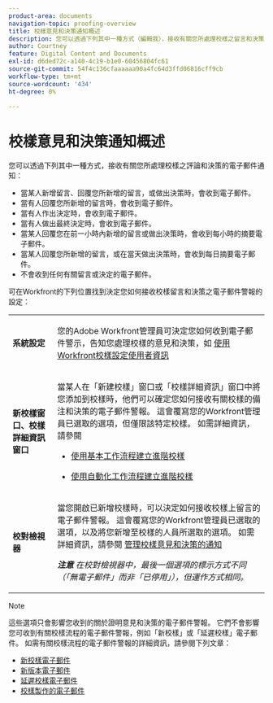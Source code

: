 ```yaml
---
product-area: documents
navigation-topic: proofing-overview
title: 校樣意見和決策通知概述
description: 您可以透過下列其中一種方式（編輯我），接收有關您所處理校樣之留言和決策的電子郵件通知。
author: Courtney
feature: Digital Content and Documents
exl-id: d6ded72c-a140-4c19-b1e0-60456804fc61
source-git-commit: 54f4c136cfaaaaaa90a4fc64d3ffd06816cff9cb
workflow-type: tm+mt
source-wordcount: '434'
ht-degree: 0%

---
```


# 校樣意見和決策通知概述

您可以透過下列其中一種方式，接收有關您所處理校樣之評論和決策的電子郵件通知：

* 當某人新增留言、回覆您所新增的留言，或做出決策時，會收到電子郵件。
* 當有人回覆您所新增的留言時，會收到電子郵件。
* 當有人作出決定時，會收到電子郵件。
* 當有人做出最終決定時，會收到電子郵件。
* 當某人回覆您在前一小時內新增的留言或做出決策時，會收到每小時的摘要電子郵件。
* 當某人回覆您所新增的留言，或在當天做出決策時，會收到每日摘要電子郵件。
* 不會收到任何有關留言或決定的電子郵件。

可在Workfront的下列位置找到決定您如何接收校樣留言和決策之電子郵件警報的設定：

<table cellpadding="10" cellspacing="0"> 
 <tbody> 
  <tr> 
   <td role="rowheader"> <p><span class="wysiwyg-font-size-medium"><strong>系統設定</strong></span> </p> </td> 
   <td> <p><span class="wysiwyg-font-size-medium">您的Adobe Workfront管理員可決定您如何收到電子郵件警示，告知您處理校樣的意見和決策，如 <a href="../../../workfront-proof/wp-mnguserscontacts/users/configure-user-info.md" class="MCXref xref">使用Workfront校樣設定使用者資訊</a></span> </p> </td> 
  </tr> 
  <tr> 
   <td role="rowheader"> <p><span class="wysiwyg-font-size-medium"><strong>新校樣窗口、校樣詳細資訊窗口</strong></span> </p> </td> 
   <td> <p><span class="wysiwyg-font-size-medium">當某人在「新建校樣」窗口或「校樣詳細資訊」窗口中將您添加到校樣時，他們可以確定您如何接收有關校樣的備注和決策的電子郵件警報。 這會覆寫您的Workfront管理員已選取的選項，但僅限該特定校樣。 如需詳細資訊，請參閱</span> </p> 
    <ul> 
     <li> <p><a href="../../../review-and-approve-work/proofing/creating-proofs-within-workfront/configure-basic-proof-workflow.md" class="MCXref xref">使用基本工作流程建立進階校樣</a> </p> </li> 
     <li> <p><a href="../../../review-and-approve-work/proofing/creating-proofs-within-workfront/create-automated-proof-workflow.md" class="MCXref xref">使用自動化工作流程建立進階校樣</a> </p> </li> 
    </ul> </td> 
  </tr> 
  <tr> 
   <td role="rowheader"> <p><span class="wysiwyg-font-size-medium"><strong>校對檢視器</strong></span> </p> </td> 
   <td> <p><span class="wysiwyg-font-size-medium">當您開啟已新增校樣時，可以決定如何接收校樣上留言的電子郵件警報。 這會覆寫您的Workfront管理員已選取的選項，以及將您新增至校樣的人員所選取的選項。 如需詳細資訊，請參閱 <a href="../../../review-and-approve-work/proofing/reviewing-proofs-within-workfront/manage-notifications-for-proof-comments.md" class="MCXref xref">管理校樣意見和決策的通知</a></span> </p> <p><span class="wysiwyg-font-size-medium"><em><strong>注意</strong> 在校對檢視器中，最後一個選項的標示方式不同（「無電子郵件」而非「已停用」），但運作方式相同。</em></span> </p> </td> 
  </tr> 
 </tbody> 
</table>

>[!NOTE]
>
>這些選項只會影響您收到的關於證明意見和決策的電子郵件警報。 它們不會影響您可收到有關校樣流程的電子郵件警報，例如「新校樣」或「延遲校樣」電子郵件。 如需有關校樣流程的電子郵件警報的詳細資訊，請參閱下列文章：
>
>* [新校樣電子郵件](../../../workfront-proof/wp-emailsntfctns/proof-notifications-and-reminders/new-proof-email.md)
>* [新版本電子郵件](../../../workfront-proof/wp-emailsntfctns/proof-notifications-and-reminders/new-version-email.md)
>* [延遲校樣電子郵件](../../../workfront-proof/wp-emailsntfctns/proof-notifications-and-reminders/late-proof-email.md)
>* [校樣製作的電子郵件](../../../workfront-proof/wp-emailsntfctns/proof-notifications-and-reminders/proof-made-email.md)

